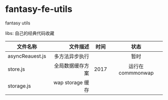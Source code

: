 # fantasy-fe-utils
fantasy utils

libs:
自己的经典代码收藏

| 文件名称      | 文件描述          | 时间 | 状态   |
| --------   | -----:  | :----: |:----: |
|asyncReauest.js | 多方法异步执行 | | 暂时|
|store.js| 全局数据缓存方案| 2017 | 运行在commmonwap |
|storage.js| wap storage 缓存| | |

